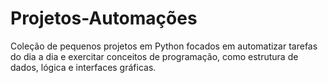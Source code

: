 # Projetos-Automações
Coleção de pequenos projetos em Python focados em automatizar tarefas do dia a dia e exercitar conceitos de programação, como estrutura de dados, lógica e interfaces gráficas.
